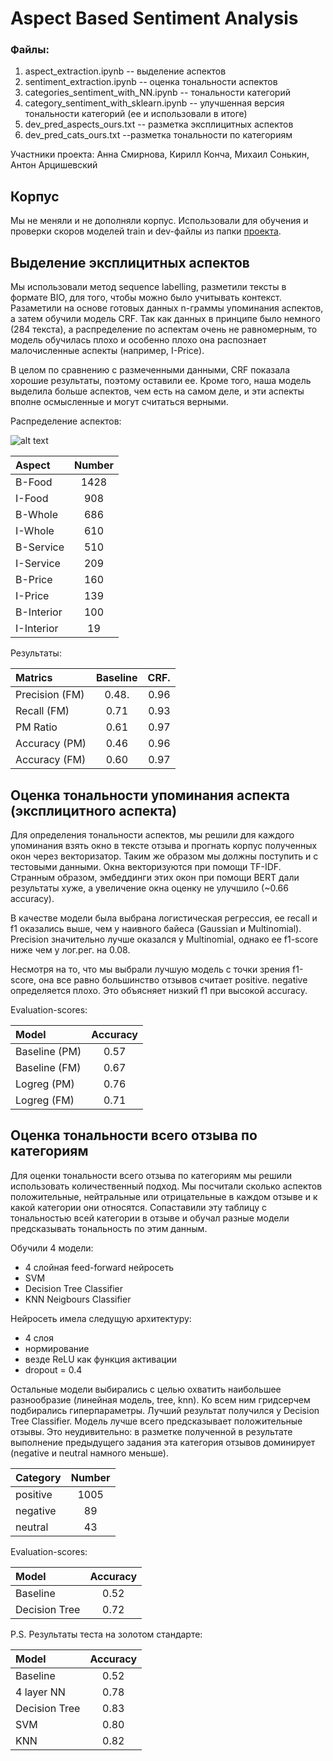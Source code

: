 # Aspect Based Sentiment Analysis
### Файлы:
1) aspect_extraction.ipynb -- выделение аспектов
2) sentiment_extraction.ipynb -- оценка тональности аспектов
3) categories_sentiment_with_NN.ipynb -- тональности категорий
4) category_sentiment_with_sklearn.ipynb -- улучшенная версия тональности категорий (ее и использовали в итоге)
5) dev_pred_aspects_ours.txt -- разметка эксплицитных аспектов
6) dev_pred_cats_ours.txt --разметка тональности по категориям 

Участники проекта: Анна Смирнова, Кирилл Конча, Михаил Сонькин, Антон Арцишевский

## Корпус

Мы не меняли и не дополняли корпус. Использовали для обучения и проверки скоров моделей train и dev-файлы из папки [проекта](https://github.com/named-entity/hse-nlp/tree/master/4th_year/Project).

## Выделение эксплицитных аспектов

Мы использовали метод sequence labelling, разметили тексты в формате BIO, для того, чтобы можно было учитывать контекст. Разаметили на основе готовых данных n-граммы упоминания аспектов, а затем обучили модель CRF. Так как данных в принципе было немного (284 текста), а распределение по аспектам очень не равномерным, то модель обучилась плохо и особенно плохо она распознает малочисленные аспекты (например, I-Price). 

В целом по сравнению с размеченными данными, CRF показала хорошие результаты, поэтому оставили ее. Кроме того, наша модель выделила больше аспектов, чем есть на самом деле, и эти аспекты вполне осмысленные и могут считаться верными.

Распределение аспектов:

![alt text](https://sun9-67.userapi.com/impg/zZGVO7XSKFiplvAgxGTpsjlCh7WYMi63vyP7HA/D0fWPsuQkwM.jpg?size=704x483&quality=96&sign=20712793d33f84196cd343484532de19&type=album![image](https://user-images.githubusercontent.com/42929201/147552556-22256d93-7404-4d87-a6a0-8fec2aaa5d7b.png))

| Aspect        |     Number      |   
|:------------- |:---------------:| 
| B-Food        |  1428           |   
| I-Food        |  908            |   
| B-Whole       |  686            |   
| I-Whole       |  610            |    
| B-Service     |  510           |     
| I-Service     |  209            |     
| B-Price       |  160            |     
| I-Price       |  139             |     
| B-Interior    |  100            |     
| I-Interior    |  19            |     

Результаты:

| Matrics       | Baseline        | CRF.          |
|:------------- |:---------------:| -------------:|
| Precision (FM)|  0.48.          |     0.96      |
| Recall (FM)   |  0.71           |     0.93      |
| PM Ratio      |  0.61           |     0.97      |
| Accuracy (PM) |  0.46           |     0.96      |
| Accuracy (FM) |  0.60           |     0.97      |

## Оценка тональности упоминания аспекта (эксплицитного аспекта)

Для определения тональности аспектов, мы решили для каждого упоминания взять окно в тексте отзыва и прогнать корпус полученных окон через векторизатор. Таким же образом мы должны поступить и с тестовыми данными.
Окна векторизуются при помощи TF-IDF. Странным образом, эмбеддинги этих окон при помощи BERT дали результаты хуже, а увеличение окна оценку не улучшило (~0.66 accuracy).

В качестве модели была выбрана логистическая регрессия, ее recall и f1 оказались выше, чем у наивного байеса (Gaussian и Multinomial). Precision значительно лучше оказался у Multinomial, однако ее f1-score ниже чем у лог.рег. на 0.08.

Несмотря на то, что мы выбрали лучшую модель с точки зрения f1-score, она все равно большинство отзывов считает positive. negative определяется плохо. Это объясняет низкий f1 при высокой accuracy.

Evaluation-scores:

| Model     | Accuracy       | 
|:------------- |:---------------:|
| Baseline (PM) |  0.57         |    
| Baseline (FM)  |   0.67      | 
| Logreg (PM)    |  0.76           |    
| Logreg (FM)    |  0.71           |




## Оценка тональности всего отзыва по категориям

Для оценки тональности всего отзыва по категориям мы решили использовать количественный подход. Мы посчитали сколько аспектов положительные, нейтральные или отрицательные в каждом отзыве и к какой категории они относятся. Сопаставили эту таблицу с тональностью всей категории в отзыве и обучал разные модели предсказывать тональность по этим данным.

Обучили 4 модели:
* 4 слойная feed-forward нейросеть
* SVM
* Decision Tree Classifier
* KNN Neigbours Classifier

Нейросеть имела следущую архитектуру:
* 4 слоя
* нормирование
* везде ReLU как функция активации
* dropout = 0.4

Остальные модели выбирались с целью охватить наибольшее разнообразие (линейная модель, tree, knn). Ко всем ним гридсерчем подбирались гиперпараметры. Лучший результат получился у Decision Tree Classifier. Модель лучше всего предсказывает положительные отзывы. Это неудивительно: в разметке полученной в результате выполнение предыдущего задания эта категория отзывов доминирует (negative и neutral намного меньше).

| Category      |        Number   | 
|:------------- |:---------------:|
| positive|  1005          |
| negative |  89          |
| neutral    |  43          |

Evaluation-scores:

| Model     | Accuracy       | 
|:------------- |:---------------:|
| Baseline |  0.52         |    
| Decision Tree   |   0.72        | 


P.S.
Результаты теста на золотом стандарте:

| Model     | Accuracy       | 
|:------------- |:---------------:|
| Baseline |  0.52         |    
| 4 layer NN   |   0.78        | 
| Decision Tree      |  0.83           |    
| SVM |             0.80 |
| KNN |  0.82         | 
